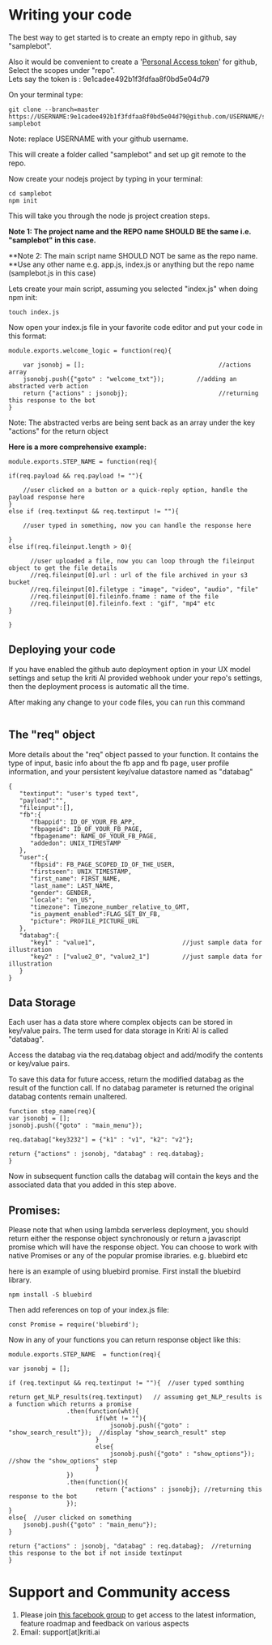 # Writing your code

The best way to get started is to create an empty repo in github, say "samplebot".

Also it would be convenient to create a '[Personal Access token](https://github.com/settings/tokens)' for github, Select the scopes under "repo".  
Lets say the token is : 9e1cadee492b1f3fdfaa8f0bd5e04d79

On your terminal type:

```
git clone --branch=master https://USERNAME:9e1cadee492b1f3fdfaa8f0bd5e04d79@github.com/USERNAME/samplebot.git samplebot
```

Note: replace USERNAME with your github username.

This will create a folder called "samplebot" and set up git remote to the repo.

Now create your nodejs project by typing in your terminal:

```
cd samplebot
npm init
```

This will take you through the node js project creation steps.

**Note 1: The project name and the REPO name SHOULD BE the same i.e. "samplebot" in this case.**

**Note 2: The main script name SHOULD NOT be same as the repo name. **Use any other name e.g. app.js, index.js or anything but  the repo name \(samplebot.js in this case\)

Lets create your main script, assuming you selected "index.js" when doing npm init:

```
touch index.js
```

Now open your index.js file in your favorite code editor and put your code in this format:

```
module.exports.welcome_logic = function(req){

    var jsonobj = [];                                     //actions array
    jsonobj.push({"goto" : "welcome_txt"});         //adding an abstracted verb action
    return {"actions" : jsonobj};                         //returning this response to the bot 
}
```

Note: The abstracted verbs are being sent back as an array under the key "actions" for the return object

**Here is a more comprehensive example:**

```
module.exports.STEP_NAME = function(req){

if(req.payload && req.payload != ""){

    //user clicked on a button or a quick-reply option, handle the payload response here
}
else if (req.textinput && req.textinput != ""){

    //user typed in something, now you can handle the response here

}  
else if(req.fileinput.length > 0){

      //user uploaded a file, now you can loop through the fileinput object to get the file details
      //req.fileinput[0].url : url of the file archived in your s3 bucket
      //req.fileinput[0].filetype : "image", "video", "audio", "file"
      //req.fileinput[0].fileinfo.fname : name of the file 
      //req.fileinput[0].fileinfo.fext : "gif", "mp4" etc
}

}
```

## Deploying your code

If you have enabled the github auto deployment option in your UX model settings and setup the kriti AI provided webhook under your repo's settings, then the deployment process is automatic all the time. 

After making any change to your code files, you can run this command

```

```

## The "req" object

More details about the "req" object passed to your function. It contains the type of input, basic info about the fb app and fb page, user profile information, and your persistent key/value datastore named as "databag"

```
{  
   "textinput": "user's typed text",
   "payload":"",
   "fileinput":[],
   "fb":{  
      "fbappid": ID_OF_YOUR_FB_APP,
      "fbpageid": ID_OF_YOUR_FB_PAGE,
      "fbpagename": NAME_OF_YOUR_FB_PAGE,
      "addedon": UNIX_TIMESTAMP
   },
   "user":{  
      "fbpsid": FB_PAGE_SCOPED_ID_OF_THE_USER,
      "firstseen": UNIX_TIMESTAMP,
      "first_name": FIRST_NAME,
      "last_name": LAST_NAME,
      "gender": GENDER,
      "locale": "en_US",
      "timezone": Timezone_number_relative_to_GMT,
      "is_payment_enabled":FLAG_SET_BY_FB,
      "picture": PROFILE_PICTURE_URL
   },
   "databag":{  
      "key1" : "value1",                        //just sample data for illustration
      "key2" : ["value2_0", "value2_1"]         //just sample data for illustration
   }
}
```

## Data Storage

Each user has a data store where complex objects can be stored in key/value pairs. The term used for data storage in Kriti AI is called "databag".

Access the databag via the req.databag object and add/modify the contents or key/value pairs.

To save this data for future access, return the modified databag as the result of the function call. If no databag parameter is returned the original databag contents remain unaltered.

```
function step_name(req){
var jsonobj = [];
jsonobj.push({"goto" : "main_menu"});

req.databag["key3232"] = {"k1" : "v1", "k2": "v2"};

return {"actions" : jsonobj, "databag" : req.databag};
}
```

Now in subsequent function calls the databag will contain the keys and the associated data that you added in this step above.

## 

## Promises:

Please note that when using lambda serverless deployment, you should return either the response object synchronously or return a javascript promise which will have the response object. You can choose to work with native Promises or any of the popular promise ibraries. e.g. bluebird etc

here is an example of using bluebird promise. First install the bluebird library.

```
npm install -S bluebird
```

Then add references on top of your index.js file:

```
const Promise = require('bluebird');
```

Now in any of your functions you can return response object like this:

```
module.exports.STEP_NAME  = function(req){

var jsonobj = [];

if (req.textinput && req.textinput != ""){  //user typed somthing

return get_NLP_results(req.textinput)   // assuming get_NLP_results is a function which returns a promise
                .then(function(wht){ 
                        if(wht != ""){
                            jsonobj.push({"goto" : "show_search_result"});  //display "show_search_result" step
                        }
                        else{
                            jsonobj.push({"goto" : "show_options"});   //show the "show_options" step
                        }
                })
                .then(function(){                    
                        return {"actions" : jsonobj}; //returning this response to the bot
                });
}
else{  //user clicked on something
    jsonobj.push({"goto" : "main_menu"});
}

return {"actions" : jsonobj, "databag" : req.databag};  //returning this response to the bot if not inside textinput
}
```

# Support and Community access

1. Please join [this facebook group](https://www.facebook.com/groups/689444534571301/ "Kriti AI Creators Hub") to get access to the latest information, feature roadmap and feedback on various aspects
2. Email: support\[at\]kriti.ai



